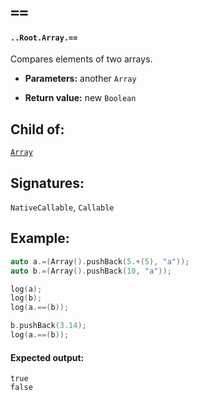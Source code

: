 # `==`

#### `..Root.Array.==`

Compares elements of two arrays. 

* **Parameters:** another `Array`

* **Return value:**  new `Boolean`

## Child of:

[`Array`](docs..Root.Array.md)

## Signatures:

`NativeCallable`, `Callable`

## Example:

```c
auto a.=(Array().pushBack(5.+(5), "a"));
auto b.=(Array().pushBack(10, "a"));

log(a);
log(b);
log(a.==(b));

b.pushBack(3.14);
log(a.==(b));
```

#### Expected output:

```
true
false
```